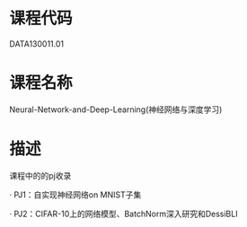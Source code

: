 # 课程代码
DATA130011.01

# 课程名称
Neural-Network-and-Deep-Learning(神经网络与深度学习)

# 描述
课程中的的pj收录

· PJ1：自实现神经网络on MNIST子集

· PJ2：CIFAR-10上的网络模型、BatchNorm深入研究和DessiBLI
